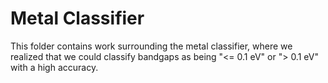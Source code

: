 # Metal Classifier

This folder contains work surrounding the metal classifier, where we realized that we could classify bandgaps as being
"<= 0.1 eV" or "> 0.1 eV" with a high accuracy.
